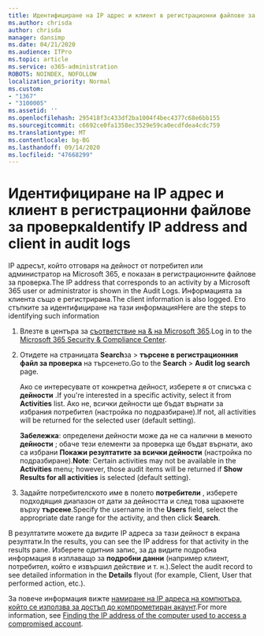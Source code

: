 ```yaml
---
title: Идентифициране на IP адрес и клиент в регистрационни файлове за проверка
ms.author: chrisda
author: chrisda
manager: dansimp
ms.date: 04/21/2020
ms.audience: ITPro
ms.topic: article
ms.service: o365-administration
ROBOTS: NOINDEX, NOFOLLOW
localization_priority: Normal
ms.custom:
- "1367"
- "3100005"
ms.assetid: ''
ms.openlocfilehash: 295418f3c433df2ba1004f4bec4377c68e6bb155
ms.sourcegitcommit: c6692ce0fa1358ec3529e59ca0ecdfdea4cdc759
ms.translationtype: MT
ms.contentlocale: bg-BG
ms.lasthandoff: 09/14/2020
ms.locfileid: "47668299"
---
```

# <a name="identify-ip-address-and-client-in-audit-logs"></a><span data-ttu-id="ef4f1-102">Идентифициране на IP адрес и клиент в регистрационни файлове за проверка</span><span class="sxs-lookup"><span data-stu-id="ef4f1-102">Identify IP address and client in audit logs</span></span>

<span data-ttu-id="ef4f1-103">IP адресът, който отговаря на дейност от потребител или администратор на Microsoft 365, е показан в регистрационните файлове за проверка.</span><span class="sxs-lookup"><span data-stu-id="ef4f1-103">The IP address that corresponds to an activity by a Microsoft 365 user or administrator is shown in the Audit Logs.</span></span> <span data-ttu-id="ef4f1-104">Информацията за клиента също е регистрирана.</span><span class="sxs-lookup"><span data-stu-id="ef4f1-104">The client information is also logged.</span></span> <span data-ttu-id="ef4f1-105">Ето стъпките за идентифициране на тази информация</span><span class="sxs-lookup"><span data-stu-id="ef4f1-105">Here are the steps to identifying such information</span></span>

1. <span data-ttu-id="ef4f1-106">Влезте в центъра за [съответствие на & на Microsoft 365](https://protection.office.com/).</span><span class="sxs-lookup"><span data-stu-id="ef4f1-106">Log in to the [Microsoft 365 Security & Compliance Center](https://protection.office.com/).</span></span>

2. <span data-ttu-id="ef4f1-107">Отидете на страницата **Search**за  >  **търсене в регистрационния файл за проверка** на търсенето.</span><span class="sxs-lookup"><span data-stu-id="ef4f1-107">Go to the **Search** > **Audit log search** page.</span></span>

   <span data-ttu-id="ef4f1-108">Ако се интересувате от конкретна дейност, изберете я от списъка с **дейности** .</span><span class="sxs-lookup"><span data-stu-id="ef4f1-108">If you're interested in a specific activity, select it from **Activities** list.</span></span> <span data-ttu-id="ef4f1-109">Ако не, всички дейности ще бъдат върнати за избрания потребител (настройка по подразбиране).</span><span class="sxs-lookup"><span data-stu-id="ef4f1-109">If not, all activities will be returned for the selected user (default setting).</span></span>

   <span data-ttu-id="ef4f1-110">**Забележка**: определени дейности може да не са налични в менюто **дейности** ; обаче тези елементи за проверка ще бъдат върнати, ако са избрани **Покажи резултатите за всички дейности** (настройка по подразбиране).</span><span class="sxs-lookup"><span data-stu-id="ef4f1-110">**Note**: Certain activities may not be available in the **Activities** menu; however, those audit items will be returned if **Show Results for all activities** is selected (default setting).</span></span>

3. <span data-ttu-id="ef4f1-111">Задайте потребителското име в полето **потребители** , изберете подходящия диапазон от дати за дейността и след това щракнете върху **търсене**.</span><span class="sxs-lookup"><span data-stu-id="ef4f1-111">Specify the username in the **Users** field, select the appropriate date range for the activity, and then click **Search**.</span></span>

<span data-ttu-id="ef4f1-112">В резултатите можете да видите IP адреса за тази дейност в екрана резултати.</span><span class="sxs-lookup"><span data-stu-id="ef4f1-112">In the results, you can see the IP address for that activity in the results pane.</span></span> <span data-ttu-id="ef4f1-113">Изберете одитния запис, за да видите подробна информация в изплаващо за **подробни данни** (например клиент, потребител, който е извършил действие и т. н.).</span><span class="sxs-lookup"><span data-stu-id="ef4f1-113">Select the audit record to see detailed information in the **Details** flyout (for example, Client, User that performed action, etc.).</span></span>

<span data-ttu-id="ef4f1-114">За повече информация вижте [намиране на IP адреса на компютъра, който се използва за достъп до компрометиран акаунт](https://docs.microsoft.com/microsoft-365/compliance/auditing-troubleshooting-scenarios#find-the-ip-address-of-the-computer-used-to-access-a-compromised-account).</span><span class="sxs-lookup"><span data-stu-id="ef4f1-114">For more information, see [Finding the IP address of the computer used to access a compromised account](https://docs.microsoft.com/microsoft-365/compliance/auditing-troubleshooting-scenarios#find-the-ip-address-of-the-computer-used-to-access-a-compromised-account).</span></span>
